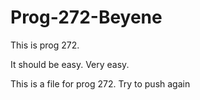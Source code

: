 Prog-272-Beyene
===============

This is prog 272.

It should be easy. Very easy.

This is a file for prog 272.
Try to push again